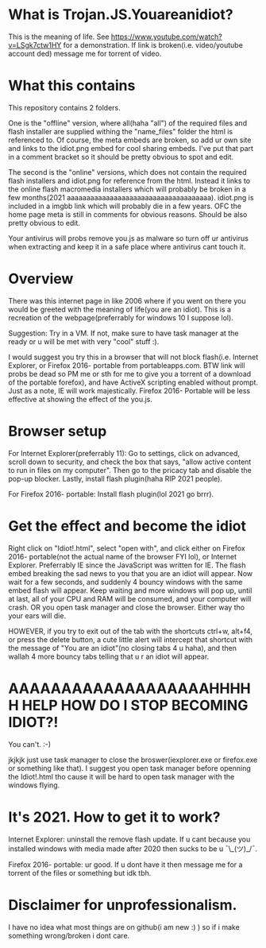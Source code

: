 # What is Trojan.JS.Youareanidiot?
This is the meaning of life. See https://www.youtube.com/watch?v=LSgk7ctw1HY for a demonstration. If link is broken(i.e. video/youtube account ded) message me for torrent of video.

# What this contains
This repository contains 2 folders. 

One is the "offline" version, where all(haha "all") of the required files and flash installer are supplied withing the "name_files" folder the html is referenced to. Of course, the meta embeds are broken, so add ur own site and links to the idiot.png embed for cool sharing embeds. I've put that part in a comment bracket so it should be pretty obvious to spot and edit.

The second is the "online" versions, which does not contain the required flash installers and idiot.png for reference from the html. Instead it links to the online flash macromedia installers which will probably be broken in a few months(2021 aaaaaaaaaaaaaaaaaaaaaaaaaaaaaaaaaaaaa). idiot.png is included in a imgbb link which will probably die in a few years. OFC the home page meta is still in comments for obvious reasons. Should be also pretty obvious to edit.

Your antivirus will probs remove you.js as malware so turn off ur antivirus when extracting and keep it in a safe place where antivirus cant touch it.

# Overview
There was this internet page in like 2006 where if you went on there you would be greeted with the meaning of life(you are an idiot). This is a recreation of the webpage(preferrably for windows 10 I suppose lol).

Suggestion: Try in a VM. If not, make sure to have task manager at the ready or u will be met with very "cool" stuff :).

I would suggest you try this in a browser that will not block flash(i.e. Internet Explorer, or Firefox 2016- portable from portableapps.com. BTW link will probs be dead so PM me or sth for me to give you a torrent of a download of the portable forefox), and have ActiveX scripting enabled without prompt. Just as a note, IE will work majestically. Firefox 2016- Portable will be less effective at showing the effect of the you.js.

# Browser setup
For Internet Explorer(preferrably 11): Go to settings, click on advanced, scroll down to security, and check the box that says, "allow active content to run in files on my computer". Then go to the pricacy tab and disable the pop-up blocker. Lastly, install flash plugin(haha RIP 2021 people).

For Firefox 2016- portable: Install flash plugin(lol 2021 go brrr).

# Get the effect and become the idiot
Right click on "Idiot!.html", select "open with", and click either on Firefox 2016- portable(not the actual name of the browser FYI lol), or Internet Explorer. Preferrably IE since the JavaScript was written for IE. The flash embed breaking the sad news to you that you are an idiot will appear. Now wait for a few seconds, and suddenly 4 bouncy windows with the same embed flash will appear. Keep waiting and more windows will pop up, until at last, all of your CPU and RAM will be consumed, and your computer will crash. OR you open task manager and close the browser. Either way tho your ears will die.

HOWEVER, if you try to exit out of the tab with the shortcuts ctrl+w, alt+f4, or press the delete button, a cute little alert will intercept that shortcut with the message of "You are an idiot"(no closing tabs 4 u haha), and then wallah 4 more bouncy tabs telling that u r an idiot will appear.

# AAAAAAAAAAAAAAAAAAAHHHHH HELP HOW DO I STOP BECOMING IDIOT?!
You can't. :-)

jkjkjk just use task manager to close the broswer(iexplorer.exe or firefox.exe or something like that). I suggest you open task manager before openning the Idiot!.html tho cause it will be hard to open task manager with the windows flying.

# It's 2021. How to get it to work?
Internet Explorer: uninstall the remove flash update. If u cant because you installed windows with media made after 2020 then sucks to be u ¯\\\_(ツ)\_/¯.

Firefox 2016- portable: ur good. If u dont have it then message me for a torrent of the files or something but idk tbh.

# Disclaimer for unprofessionalism.
I have no idea what most things are on github(i am new :) ) so if i make something wrong/broken i dont care.

